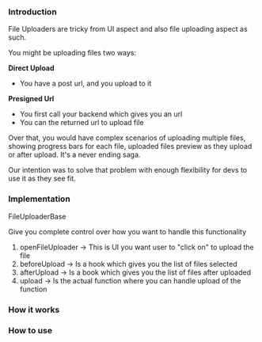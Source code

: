 ### Introduction

File Uploaders are tricky from UI aspect and also file uploading aspect as such.

You might be uploading files two ways:

**Direct Upload**

- You have a post url, and you upload to it

**Presigned Url**

- You first call your backend which gives you an url
- You can the returned url to upload file

Over that, you would have complex scenarios of uploading multiple files, showing progress bars for each file, uploaded files preview as they upload or after upload. It's a never ending saga.

Our intention was to solve that problem with enough flexibility for devs to use it as they see fit.

### Implementation

FileUploaderBase

Give you complete control over how you want to handle this functionality

1. openFileUploader -> This is UI you want user to "click on" to upload the file
2. beforeUpload -> Is a hook which gives you the list of files selected
3. afterUpload -> Is a book which gives you the list of files after uploaded
4. upload -> Is the actual function where you can handle upload of the function

### How it works

### How to use
